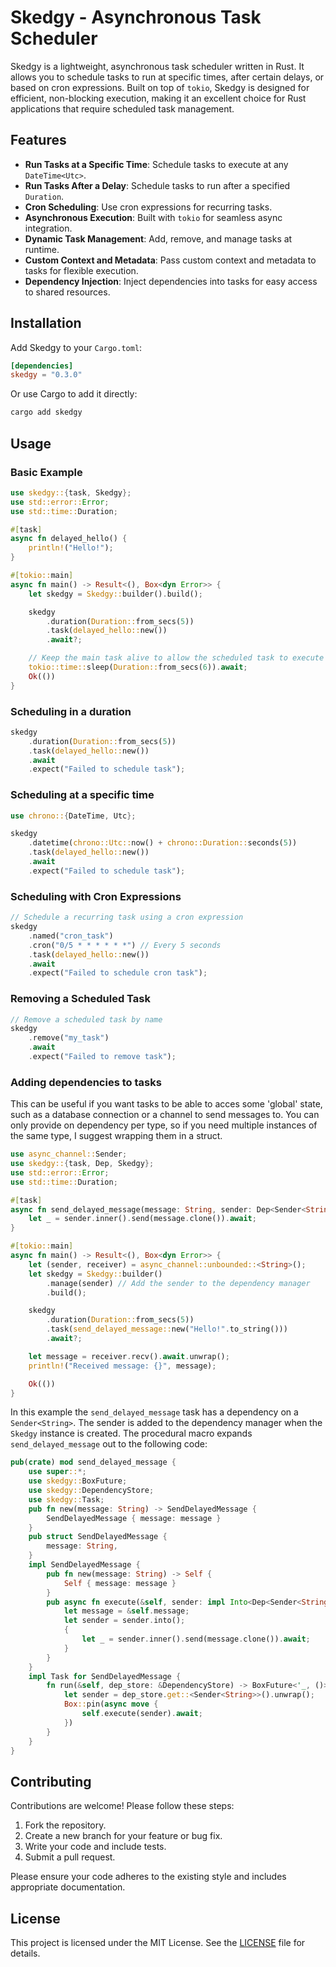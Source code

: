 # Skedgy - Asynchronous Task Scheduler

Skedgy is a lightweight, asynchronous task scheduler written in Rust. It allows you to schedule tasks to run at specific times, after certain delays, or based on cron expressions. Built on top of `tokio`, Skedgy is designed for efficient, non-blocking execution, making it an excellent choice for Rust applications that require scheduled task management.

## Features

- **Run Tasks at a Specific Time**: Schedule tasks to execute at any `DateTime<Utc>`.
- **Run Tasks After a Delay**: Schedule tasks to run after a specified `Duration`.
- **Cron Scheduling**: Use cron expressions for recurring tasks.
- **Asynchronous Execution**: Built with `tokio` for seamless async integration.
- **Dynamic Task Management**: Add, remove, and manage tasks at runtime.
- **Custom Context and Metadata**: Pass custom context and metadata to tasks for flexible execution.
- **Dependency Injection**: Inject dependencies into tasks for easy access to shared resources.

## Installation

Add Skedgy to your `Cargo.toml`:

```toml
[dependencies]
skedgy = "0.3.0"
```

Or use Cargo to add it directly:

```bash
cargo add skedgy
```

## Usage

### Basic Example

```rust
use skedgy::{task, Skedgy};
use std::error::Error;
use std::time::Duration;

#[task]
async fn delayed_hello() {
    println!("Hello!");
}

#[tokio::main]
async fn main() -> Result<(), Box<dyn Error>> {
    let skedgy = Skedgy::builder().build();

    skedgy
        .duration(Duration::from_secs(5))
        .task(delayed_hello::new())
        .await?;

    // Keep the main task alive to allow the scheduled task to execute
    tokio::time::sleep(Duration::from_secs(6)).await;
    Ok(())
}
```

### Scheduling in a duration

```rust
skedgy
    .duration(Duration::from_secs(5))
    .task(delayed_hello::new())
    .await
    .expect("Failed to schedule task");
```

### Scheduling at a specific time

```rust
use chrono::{DateTime, Utc};

skedgy
    .datetime(chrono::Utc::now() + chrono::Duration::seconds(5))
    .task(delayed_hello::new())
    .await
    .expect("Failed to schedule task");
```

### Scheduling with Cron Expressions

```rust
// Schedule a recurring task using a cron expression
skedgy
    .named("cron_task")
    .cron("0/5 * * * * * *") // Every 5 seconds
    .task(delayed_hello::new())
    .await
    .expect("Failed to schedule cron task");
```

### Removing a Scheduled Task

```rust
// Remove a scheduled task by name
skedgy
    .remove("my_task")
    .await
    .expect("Failed to remove task");
```

### Adding dependencies to tasks

This can be useful if you want tasks to be able to acces some 'global' state, such as a database connection or a channel to send messages to.
You can only provide on dependency per type, so if you need multiple instances of the same type, I suggest wrapping them in a struct.

```rust
use async_channel::Sender;
use skedgy::{task, Dep, Skedgy};
use std::error::Error;
use std::time::Duration;

#[task]
async fn send_delayed_message(message: String, sender: Dep<Sender<String>>) {
    let _ = sender.inner().send(message.clone()).await;
}

#[tokio::main]
async fn main() -> Result<(), Box<dyn Error>> {
    let (sender, receiver) = async_channel::unbounded::<String>();
    let skedgy = Skedgy::builder()
        .manage(sender) // Add the sender to the dependency manager
        .build();

    skedgy
        .duration(Duration::from_secs(5))
        .task(send_delayed_message::new("Hello!".to_string()))
        .await?;

    let message = receiver.recv().await.unwrap();
    println!("Received message: {}", message);

    Ok(())
}
```

In this example the `send_delayed_message` task has a dependency on a `Sender<String>`.
The sender is added to the dependency manager when the `Skedgy` instance is created.
The procedural macro expands `send_delayed_message` out to the following code:

```rust
pub(crate) mod send_delayed_message {
    use super::*;
    use skedgy::BoxFuture;
    use skedgy::DependencyStore;
    use skedgy::Task;
    pub fn new(message: String) -> SendDelayedMessage {
        SendDelayedMessage { message: message }
    }
    pub struct SendDelayedMessage {
        message: String,
    }
    impl SendDelayedMessage {
        pub fn new(message: String) -> Self {
            Self { message: message }
        }
        pub async fn execute(&self, sender: impl Into<Dep<Sender<String>>>) -> () {
            let message = &self.message;
            let sender = sender.into();
            {
                let _ = sender.inner().send(message.clone()).await;
            }
        }
    }
    impl Task for SendDelayedMessage {
        fn run(&self, dep_store: &DependencyStore) -> BoxFuture<'_, ()> {
            let sender = dep_store.get::<Sender<String>>().unwrap();
            Box::pin(async move {
                self.execute(sender).await;
            })
        }
    }
}
```

## Contributing

Contributions are welcome! Please follow these steps:

1. Fork the repository.
2. Create a new branch for your feature or bug fix.
3. Write your code and include tests.
4. Submit a pull request.

Please ensure your code adheres to the existing style and includes appropriate documentation.

## License

This project is licensed under the MIT License. See the [LICENSE](LICENSE) file for details.
